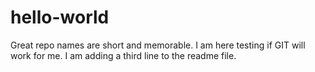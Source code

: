 # hello-world
Great repo names are short and memorable.
I am here testing if GIT will work for me.
I am adding a third line to the readme file.
